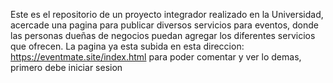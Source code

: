 Este es el repositorio de un proyecto integrador realizado en la Universidad, acercade una pagina para publicar diversos servicios para eventos, donde las personas dueñas de negocios puedan agregar los diferentes servicios que ofrecen.
La pagina ya esta subida en esta direccion: https://eventmate.site/index.html para poder comentar y ver lo demas, primero debe iniciar sesion
